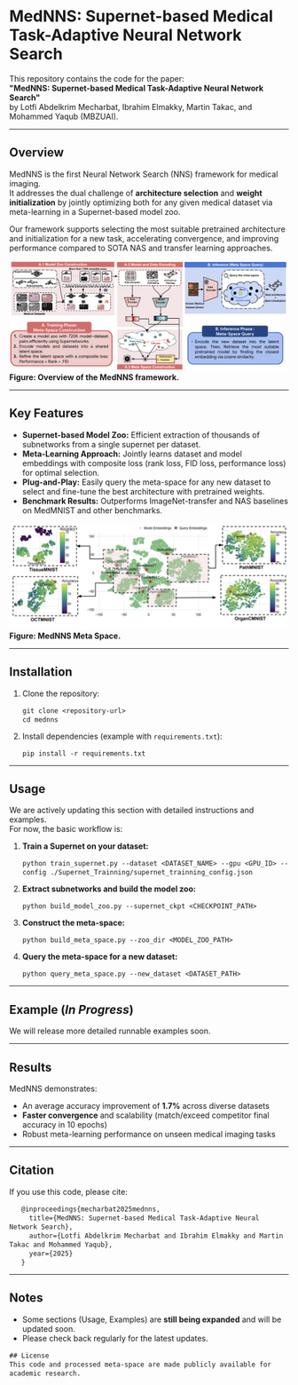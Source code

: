# MedNNS: Supernet-based Medical Task-Adaptive Neural Network Search

This repository contains the code for the paper:  
**"MedNNS: Supernet-based Medical Task-Adaptive Neural Network Search"**  
by Lotfi Abdelkrim Mecharbat, Ibrahim Elmakky, Martin Takac, and Mohammed Yaqub (MBZUAI).

---

## Overview

MedNNS is the first Neural Network Search (NNS) framework for medical imaging.  
It addresses the dual challenge of **architecture selection** and **weight initialization** by jointly optimizing both for any given medical dataset via meta-learning in a Supernet-based model zoo.  

Our framework supports selecting the most suitable pretrained architecture and initialization for a new task, accelerating convergence, and improving performance compared to SOTA NAS and transfer learning approaches.  

![MedNNS Overview](./MedNNS_Overview.png)  
**Figure: Overview of the MedNNS framework.**  

---

## Key Features

- **Supernet-based Model Zoo:** Efficient extraction of thousands of subnetworks from a single supernet per dataset.
- **Meta-Learning Approach:** Jointly learns dataset and model embeddings with composite loss (rank loss, FID loss, performance loss) for optimal selection.
- **Plug-and-Play:** Easily query the meta-space for any new dataset to select and fine-tune the best architecture with pretrained weights.
- **Benchmark Results:** Outperforms ImageNet-transfer and NAS baselines on MedMNIST and other benchmarks.

![MedNNS Overview](./MedNNS-main.png)  
**Figure: MedNNS Meta Space.** 

---

## Installation

1. Clone the repository:

       git clone <repository-url>
       cd mednns

2. Install dependencies (example with `requirements.txt`):

       pip install -r requirements.txt

---

## Usage

We are actively updating this section with detailed instructions and examples.  
For now, the basic workflow is:

1. **Train a Supernet on your dataset:**

       python train_supernet.py --dataset <DATASET_NAME> --gpu <GPU_ID> --config ./Supernet_Trainning/supernet_trainning_config.json

2. **Extract subnetworks and build the model zoo:**

       python build_model_zoo.py --supernet_ckpt <CHECKPOINT_PATH>

3. **Construct the meta-space:**

       python build_meta_space.py --zoo_dir <MODEL_ZOO_PATH>

4. **Query the meta-space for a new dataset:**

       python query_meta_space.py --new_dataset <DATASET_PATH>

---

## Example (*In Progress*)  

We will release more detailed runnable examples soon.  

---

## Results

MedNNS demonstrates:
- An average accuracy improvement of **1.7%** across diverse datasets  
- **Faster convergence** and scalability (match/exceed competitor final accuracy in 10 epochs)  
- Robust meta-learning performance on unseen medical imaging tasks  

---

## Citation

If you use this code, please cite:

       @inproceedings{mecharbat2025mednns,
         title={MedNNS: Supernet-based Medical Task-Adaptive Neural Network Search},
         author={Lotfi Abdelkrim Mecharbat and Ibrahim Elmakky and Martin Takac and Mohammed Yaqub},
         year={2025}
       }

---

## Notes

- Some sections (Usage, Examples) are **still being expanded** and will be updated soon.  
- Please check back regularly for the latest updates.  

```
## License
This code and processed meta-space are made publicly available for academic research.
```
